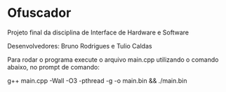 # Ofuscador

Projeto final da disciplina de Interface de Hardware e Software

Desenvolvedores: Bruno Rodrigues e Tulio Caldas

Para rodar o programa execute o arquivo main.cpp utilizando o comando abaixo, no prompt de comando:

g++ main.cpp -Wall -O3 -pthread -g -o main.bin && ./main.bin

